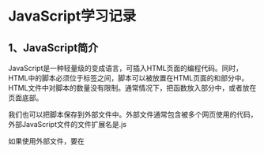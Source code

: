 # JavaScript学习记录

## 1、JavaScript简介

JavaScript是一种轻量级的变成语言，可插入HTML页面的编程代码。同时，HTML中的脚本必须位于<script>与</script>标签之间，脚本可以被放置在HTML页面的<body>和<head>部分中。HTML文件中对脚本的数量没有限制。通常情况下，把函数放入<head>部分中，或者放在页面底部。

我们也可以把脚本保存到外部文件中。外部文件通常包含被多个网页使用的代码，外部JavaScript文件的文件扩展名是.js

如果使用外部文件，要在<script>标签的”scr"属性中设置该.js文件；

JavaScript是现代所有浏览器以及HTML5中的默认脚本语言。

一般来说，我们需要在某个事件发生时执行代码，比如当用户点击按钮时，如果我们把JavaScript代码放到函数中，就可以在事件发生时调用该函数。调用函数时要写全：“函数名+()”

## 2、JavaScript输出和语法

JavaScript没有任何打印或者输出的函数，但是可以通过不同的方式来输出数据：

- 使用window.alert()弹出警告框。
- 使用document.write()方法将内容写到HTML文档中。
- 使用innerHTML写入到HTML元素。
- 使用console.log()写入到浏览器的控制台。



在JS编程语言中，一般固定值称为字面量：

1.数字（Number）字面量可以是整数或者是小数，或者是科学计数（e）。

2.字符串（String）字面量可以使用单引号或者双引号。

3.表达式字面量用于计算。

4.数组（Array）字面量定义一个数组。

5.对象（Object）字面量定义一个对象。

6.函数（Function）字面量定义一个函数。

JavaScript数据类型：

值类型（基本类型）：字符串（String）、数字（Number）、布尔（Boolean）、对空（Null），未定义（Undefined）、Symbol。Symbol是ES6引入了新的原始数据类型，表示独一无二的值。

引用数据类型：对象（Object）、数组（Array）、函数（Function）。

动态类型，意味着相同变量可用作不同的类型。

对象由花括号分隔，在括号内部，对象的属性以名称和值对的形式（name:value）来定义，属性由逗号来分隔：

```
var person={firstname:"John",lastname:"Doe",id:5566};
对象属性寻址方式有两种：
name=person.lastname;
name=person["lastname"];


```



在JS编程语言中，变量用于存储数据值，JS使用关键字var来定义变量，使用等号来为变量赋值。未使用值来声明的变量，其值实际上是undefined。如果重新声明JS变量，该变量的值不会丢失。语句是通过分号分隔，注释使用双斜杠；JS对大小写是敏感的，它使用的是Unicode字符集，使用驼峰法的命名规则。

局部变量在函数开始执行时创建，函数执行完后局部变量会自动销毁。变量在函数外定义，即为全局变量。全局变量有全局作用域：网页中所有脚本和函数均可使用。如果变量在函数内没有声明（没有使用var关键字），该变量为全局变量。



 JavaScript 是脚本语言。浏览器会在读取代码时，逐行地执行脚本代码。而对于传统编程来说，会在执行前对所有代码进行编译。 

以下是JavaScript关键字：

| abstract | else       | instanceof | super        |
| -------- | ---------- | ---------- | ------------ |
| boolean  | enum       | int        | switch       |
| break    | export     | interface  | synchronized |
| byte     | extends    | let        | this         |
| case     | false      | long       | throw        |
| catch    | final      | native     | throws       |
| char     | finally    | new        | transient    |
| class    | float      | null       | true         |
| const    | for        | package    | try          |
| continue | function   | private    | typeof       |
| debugger | goto       | protected  | var          |
| default  | if         | public     | void         |
| delete   | implements | return     | volatile     |
| do       | import     | short      | while        |
| double   | in         | static     | with         |



## 3、JavaScript事件

当在HTML页面中使用JavaScript时，JavaScript可以触发这些事件。

常见的HTML事件：

| 事件        | 描述                         |
| :---------- | :--------------------------- |
| onchange    | HTML 元素改变                |
| onclick     | 用户点击 HTML 元素           |
| onmouseover | 用户在一个HTML元素上移动鼠标 |
| onmouseout  | 用户从一个HTML元素上移开鼠标 |
| onkeydown   | 用户按下键盘按键             |
| onload      | 浏览器已完成页面的加载       |

事件可以用于处理表单验证，用户输入、用户行为及浏览器动作：

- 页面加载时触发事件
- 页面关闭时触发事件
- 用户点击按钮执行动作
- 验证用户输入内容的合法性

可以使用多种方法来执行JS事件代码：

- HTML事件属性可以直接执行JavaScript代码
- HTML事件属性可以调用JavaScript函数
- 为HTML元素指定自己的事件处理程序
- 阻止事件的发生

## 4、JavaScript字符串

字符串属性：

| 属性        | 描述                       |
| :---------- | :------------------------- |
| constructor | 返回创建字符串属性的函数   |
| length      | 返回字符串的长度           |
| prototype   | 允许您向对象添加属性和方法 |



字符串方法：

| 方法                | 描述                                                         |
| :------------------ | :----------------------------------------------------------- |
| charAt()            | 返回指定索引位置的字符                                       |
| charCodeAt()        | 返回指定索引位置字符的 Unicode 值                            |
| concat()            | 连接两个或多个字符串，返回连接后的字符串                     |
| fromCharCode()      | 将 Unicode 转换为字符串                                      |
| indexOf()           | 返回字符串中检索指定字符第一次出现的位置                     |
| lastIndexOf()       | 返回字符串中检索指定字符最后一次出现的位置                   |
| localeCompare()     | 用本地特定的顺序来比较两个字符串                             |
| match()             | 找到一个或多个正则表达式的匹配                               |
| replace()           | 替换与正则表达式匹配的子串                                   |
| search()            | 检索与正则表达式相匹配的值                                   |
| slice()             | 提取字符串的片断，并在新的字符串中返回被提取的部分           |
| split()             | 把字符串分割为子字符串数组                                   |
| substr()            | 从起始索引号提取字符串中指定数目的字符                       |
| substring()         | 提取字符串中两个指定的索引号之间的字符                       |
| toLocaleLowerCase() | 根据主机的语言环境把字符串转换为小写，只有几种语言（如土耳其语）具有地方特有的大小写映射 |
| toLocaleUpperCase() | 根据主机的语言环境把字符串转换为大写，只有几种语言（如土耳其语）具有地方特有的大小写映射 |
| toLowerCase()       | 把字符串转换为小写                                           |
| toString()          | 返回字符串对象值                                             |
| toUpperCase()       | 把字符串转换为大写                                           |
| trim()              | 移除字符串首尾空白                                           |
| valueOf()           | 返回某个字符串对象的原始值                                   |



null 和 undefined 的值相等，但类型不等：

typeof undefined       // undefined
typeof null         // object
null === undefined      // false
null == undefined      // true

在 JavaScript 中, **null** 用于对象, **undefined** 用于变量，属性和方法。

对象只有被定义才有可能为 null，否则为 undefined。

**1、定义**

-  （1）undefined：是所有没有赋值变量的默认值，自动赋值。
-  （2）null：主动释放一个变量引用的对象，表示一个变量不再指向任何对象地址。

**2、何时使用null?**

当使用完一个比较大的对象时，需要对其进行释放内存时，设置为 null。

**3、null 与 undefined 的异同点是什么呢？**

**共同点**：都是原始类型，保存在栈中变量本地。

不同点：

（1）undefined——表示变量声明过但并未赋过值。

它是所有未赋值变量默认值，例如：

```
var a;    // a 自动被赋值为 undefined
```

（2）null——表示一个变量将来可能指向一个对象。

一般用于主动释放指向对象的引用，例如：

```
var emps = ['ss','nn'];
emps = null;     // 释放指向数组的引用
```

4、延伸——垃圾回收站

它是专门释放对象内存的一个程序。

-  （1）在底层，后台伴随当前程序同时运行；引擎会定时自动调用垃圾回收期；
-  （2）总有一个对象不再被任何变量引用时，才释放。



## 5、JavaScript类型转换

Number()转换为数字，String()转换为字符串，Boolean()转化为布尔值。

数字转换为字符串：Number方法toString()，String()

布尔值转换为字符串：String(),Boolean方法toString()

字符串转换为数字：Number(),

布尔值转换为数字:Number(),

## 6、JavaScript正则表达式

正则表达式是由一个字符序列形成的搜索模式，当你在文本中搜索数据时，你可用搜索模式来描述你要查询的内容。正则表达式可以是一个简单的字符，也可以是一个更复杂的模式，可用于所有文本搜索和文本替换的操作。

```
/正则表达式主体/修饰符（可选）
```

通过字符串方法：search()和replace();search()方法用于检索字符串中指定的子字符串，或检索与正则表达式相匹配的字符串，并返回子串的起始位置。replace()方法用于在字符串中用一些字符替换另一些字符，或替换一个与正则表达式匹配的子串。

| 表达式 | 描述                       |
| :----- | :------------------------- |
| [abc]  | 查找方括号之间的任何字符。 |
| [0-9]  | 查找任何从 0 至 9 的数字。 |
| (x\|y) | 查找任何以 \| 分隔的选项。 |

| 量词 | 描述                                  |
| :--- | :------------------------------------ |
| n+   | 匹配任何包含至少一个 *n* 的字符串。   |
| n*   | 匹配任何包含零个或多个 *n* 的字符串。 |
| n?   | 匹配任何包含零个或一个 *n* 的字符串。 |

## 7、JavaScript Cookie

Cookie用于存储web页面的用户信息，cookie是一些数据，存储于你电脑上的文本文件中，当web服务器向浏览器发送web页面时，在链接关闭后，服务端不会记录用户的信息。cookie的作用就是用于解决“如何记录客户端的用户信息”：1、当用户访问web页面时，他的名字可以记录在cookie中。2、在用户下一次访问该页面时，可以在cookie中读取用户访问记录。cookie以名/值对形式存储



## 8、AJAX

AJAX=Asynchronous JavaScript and XML（异步JavaScript和XML）,这是一种使用现有标准的新方法，最大的优点是在不重新加载整个页面的情况下，可以与服务器交换数据并更新部分网页内容。



![1571885611524](C:\Users\Administrator\AppData\Roaming\Typora\typora-user-images\1571885611524.png)

AJAX是基于现有的Internet标准，并联合使用它们：

- XMLHttpRequest对象（异步的与服务器交换数据）
- JavaScript/DOM（信息显示/交互）
- CSS（给数据定义样式）
- XML（作为转换数据的格式）



创建XMLHttpRequest对象，用于在后台与服务器交换数据。

```
variable=new XMLHttpRequest();
下面是老版本的IE浏览器使用ActiveX对象
variable=new ActiveXObject("Microsoft.XMLHTTP");

```

向服务器发送请求。

```
xmlhttp.open("GET","ajax_info.txt",true);
xmlhttp.send();
```

| 方法                         | 描述                                                         |
| :--------------------------- | :----------------------------------------------------------- |
| open(*method*,*url*,*async*) | 规定请求的类型、URL 以及是否异步处理请求。*method*：请求的类型；GET 或 POST*url*：文件在服务器上的位置*async*：true（异步）或 false（同步） |
| send(*string*)               | 将请求发送到服务器。*string*：仅用于 POST 请求               |

与POST相比，GET更简单也更快，并且在大部分情况下都能用，然而在以下情况中，使用POST请求：

- 无法使用缓存文件（更新服务器上的文件或数据库）
- 向服务器发送大量数据（POST没有数据量限制）
- 发送包含未知字符的用户输入时，POST比GET更加稳定可靠

服务器响应

如果想要获得来自服务器的响应，请使用XMLHttpRequest对象的responseText或responseXML属性。

| 属性         | 描述                       |
| :----------- | :------------------------- |
| responseText | 获得字符串形式的响应数据。 |
| responseXML  | 获得 XML 形式的响应数据。  |

onreadystatechange事件

当请求被发送到服务器时，我们需要执行一些基于响应的任务。

每当readyState改变时，就会触发onreadystatechange事件。readyState属性存有XMLHttpRequest的状态信息。

| 属性               | 描述                                                         |
| :----------------- | :----------------------------------------------------------- |
| onreadystatechange | 存储函数（或函数名），每当 readyState 属性改变时，就会调用该函数。 |
| readyState         | 存有 XMLHttpRequest 的状态。从 0 到 4 发生变化。0: 请求未初始化1: 服务器连接已建立2: 请求已接收3: 请求处理中4: 请求已完成，且响应已就绪 |
| status             | 200: "OK" 404: 未找到页面                                    |















